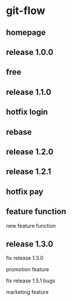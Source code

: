 # git-flow

## homepage

## release 1.0.0

## free

## release 1.1.0

## hotfix login

## rebase

## release 1.2.0

## release 1.2.1

## hotfix pay

## feature function

new feature function

## release 1.3.0

fix release 1.3.0

promotion feature

fix release 1.5.1 bugs

marketing feature
